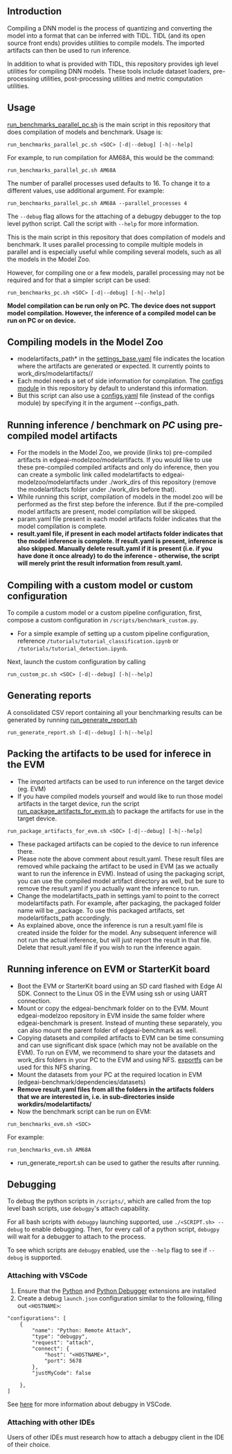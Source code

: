 ## Introduction
Compiling a DNN model is the process of quantizing and converting the model into a format that can be inferred with TIDL. TIDL (and its open source front ends) provides utilities to compile models. The imported artifacts can then be used to run inference.

In addition to what is provided with TIDL, this repository provides igh level utilities for compiling DNN models. These tools include dataset loaders, pre-processing utilities, post-processing utilities and metric computation utilities.


## Usage
[run_benchmarks_parallel_pc.sh](../run_benchmarks_parallel_pc.shh) is the main script in this repository that does compilation of models and benchmark. Usage is:
```
run_benchmarks_parallel_pc.sh <SOC> [-d|--debug] [-h|--help]
```

For example, to run compilation for AM68A, this would be the command:
```
run_benchmarks_parallel_pc.sh AM68A
```

The number of parallel processes used defaults to 16. To change it to a different values, use additional argument. For example:
```
run_benchmarks_parallel_pc.sh AM68A --parallel_processes 4
```

The `--debug` flag allows for the attaching of a debugpy debugger to the top level python script. Call the script with `--help` for more information.

This is the main script in this repository that does compilation of models and benchmark. It uses parallel processing to compile multiple models in parallel and is especially useful while compiling several models, such as all the models in the Model Zoo. 

However, for compiling one or a few models, parallel processing may not be required and for that a simpler script can be used:   
```
run_benchmarks_pc.sh <SOC> [-d|--debug] [-h|--help]
```

**Model compilation can be run only on PC. The device does not support model compilation. However, the inference of a compiled model can be run on PC or on device.**

## Compiling models in the Model Zoo
* modelartifacts_path* in the [settings_base.yaml](../settings_base.yaml) file indicates the location where the artifacts are generated or expected. It currently points to work_dirs/modelartifacts/<SOC>/
* Each model needs a set of side information for compilation. The [configs module](../configs) in this repository by default to understand this information. 
* But this script can also use a [configs.yaml](https://github.com/TexasInstruments/edgeai-tensorlab/blob/main/edgeai-modelzoo/models/configs.yaml) file (instead of the configs module) by specifying it in the argument --configs_path.


## Running inference / benchmark on *PC* using pre-compiled model artifacts
* For the models in the Model Zoo, we provide (links to) pre-compiled artifacts in edgeai-modelzoo/modelartifacts. If you would like to use these pre-compiled compiled artifacts and only do inference, then you can create a symbolic link called modelartifacts to edgeai-modelzoo/modelartifacts under ./work_dirs of this repository (remove the modelartifacts folder under ./work_dirs before that).
* While running this script, compilation of models in the model zoo will be performed as the first step before the inference. But if the pre-compiled model artifacts are present, model compilation will be skipped. 
* param.yaml file present in each model artifacts folder indicates that the model compilation is complete.
* **result.yaml file, if present in each model artifacts folder indicates that the model inference is complete. If result.yaml is present, inference is also skipped. Manually delete result.yaml if it is present (i.e. if you have done it once already) to do the inference - otherwise, the script will merely print the result information from result.yaml.**


## Compiling with a custom model or custom configuration
To compile a custom model or a custom pipeline configuration, first, compose a custom configuration in `/scripts/benchmark_custom.py`.
* For a simple example of setting up a custom pipeline configuration, reference `/tutorials/tutorial_classification.ipynb` or `/tutorials/tutorial_detection.ipynb`.

Next, launch the custom configuration by calling 
```
run_custom_pc.sh <SOC> [-d|--debug] [-h|--help]
```

## Generating reports
A consolidated CSV report containing all your benchmarking results can be generated by running [run_generate_report.sh](../run_generate_report.sh)
```
run_generate_report.sh [-d|--debug] [-h|--help]
```

## Packing the artifacts to be used for inferece in the EVM
* The imported artifacts can be used to run inference on the target device (eg. EVM)
* If you have compiled models yourself and would like to run those model artifacts in the target device, run the script 
[run_package_artifacts_for_evm.sh](../run_package_artifacts_for_evm.sh) to package the artifacts for use in the target device.
```
run_package_artifacts_for_evm.sh <SOC> [-d|--debug] [-h|--help]
```
* These packaged artifacts can be copied to the device to run inference there.
* Please note the above comment about result.yaml. These result files are removed while packaing the artifact to be used in EVM (as we actually want to run the inference in EVM). Instead of using the packaging script, you can use the compiled model artifact directory as well, but be sure to remove the result.yaml if you actually want the inference to run.
* Change the modelartifacts_path in settings.yaml to point to the correct modelartifacts path. For example, after packaging, the packaged folder name will be <SOC>_package. To use this packaged artifacts, set modelartifacts_path accordingly.
* As explained above, once the inference is run a result.yaml file is created inside the folder for the model. Any subsequent inference will not run the actual inference, but will just report the result in that file. Delete that result.yaml file if you wish to run the inference again.


## Running inference on EVM or StarterKit board
* Boot the EVM or StarterKit board using an SD card flashed with Edge AI SDK. Connect to the Linux OS in the EVM using ssh or using UART connection.
* Mount or copy the edgeai-benchmark folder on to the EVM. Mount edgeai-modelzoo repository in EVM inside the same folder where edgeai-benchmark is present. Instead of munting these separately, you can also mount the parent folder of edgeai-benchmark as well.
* Copying datasets and compiled artifacts to EVM can be time consuming and can use significant disk space (which may not be available on the EVM). To run on EVM, we recommend to share your the datasets and work_dirs folders in your PC to the EVM and using NFS. [exportfs](https://www.tutorialspoint.com/unix_commands/exportfs.htm) can be used for this NFS sharing.
* Mount the datasets from your PC at the required location in EVM (edgeai-benchmark/dependencies/datasets)
* **Remove result.yaml files from all the folders in the artifacts folders that we are interested in, i.e. in sub-directories inside workdirs/modelartifacts/<SOC>**
* Now the benchmark script can be run on EVM:
```
run_benchmarks_evm.sh <SOC>
```
For example:
```
run_benchmarks_evm.sh AM68A
```
* run_generate_report.sh can be used to gather the results after running.

## Debugging
To debug the python scripts in `/scripts/`, which are called from the top level bash scripts, use `debugpy`'s attach capability. 

For all bash scripts with `debugpy` launching supported, use `./<SCRIPT.sh> --debug` to enable debugging. Then, for every call of a python script, `debugpy` will wait for a debugger to attach to the process. 

To see which scripts are `debugpy` enabled, use the `--help` flag to see if `--debug` is supported.

### Attaching with VSCode
1. Ensure that the [Python](https://marketplace.visualstudio.com/items?itemName=ms-python.python) and [Python Debugger](https://marketplace.visualstudio.com/items?itemName=ms-python.debugpy) extensions are installed
2. Create a debug `launch.json` configuration similar to the following, filling out `<HOSTNAME>`:
```
"configurations": [
    {
        "name": "Python: Remote Attach",
        "type": "debugpy",
        "request": "attach",
        "connect": {
            "host": "<HOSTNAME>",
            "port": 5678
        },
        "justMyCode": false

    },
]
```

See [here](https://code.visualstudio.com/docs/python/debugging#_example) for more information about debugpy in VSCode.

### Attaching with other IDEs
Users of other IDEs must research how to attach a debugpy client in the IDE of their choice. 
